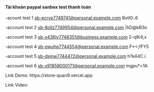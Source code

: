 <h4>Tài khoản paypal sanbox test thanh toán</h4>

-acount test 1
sb-ecrye7749741@personal.example.com
BxtI0:.6

-account test 2
sb-8ollz7749954@personal.example.com
|hD@kB3o

-account test 3
sb-x436jy7748351@business.example.com
2-qlK4;x

-account test 4
sb-pwuhp7744554@personal.example.com
F*<;fFY5

-account test 5
sb-dsjnw7744472@personal.example.com
h?k44C.i

-account test 6
sb-x91858000171@personal.example.com
mgpu*<1A

<p>Link Demo: https://store-quan9.vercel.app</p>
<p>Link Video: </p>
